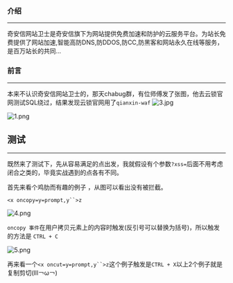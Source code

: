 ### 介绍
- - -
奇安信网站卫士是奇安信旗下为网站提供免费加速和防护的云服务平台。为站长免费提供了网站加速,智能高防DNS,防DDOS,防CC,防黑客和网站永久在线等服务，是百万站长的共同...

### 前言
- - -
本来不认识奇安信网站卫士的，那天chabug群，有位师傅发了张图，他去云锁官网测试SQL绕过，结果发现云锁官网用了`qianxin-waf`
![3.jpg](https://ae01.alicdn.com/kf/H68e5c883f9dc410daf4169a869d192f6Y.jpg)

![1.png](https://ae01.alicdn.com/kf/Hae1a6b931c164611ac860e308dd5e44dQ.png)

## 测试
- - -
既然来了测试下，先从容易满足的点出发，我就假设有个参数`?xss=`后面不用考虑闭合之类的，毕竟实战遇到的点各有不同。

首先来看个鸡肋而有趣的例子 ，从图可以看出没有被拦截。

`<x oncopy=y=prompt,y``>z`

![4.png](https://ae01.alicdn.com/kf/U64ba93f45194444b8dd25e8906db9238l.png)

`oncopy 事件`在用户拷贝元素上的内容时触发(反引号可以替换为括号)，所以触发的方法是 `CTRL + C`

![5.png](https://ae01.alicdn.com/kf/U126f5615b33d43caab65c5f42051f03bk.png)

再来看一个`<x oncut=y=prompt,y``>z`这个例子触发是`CTRL + X`以上2个例子就是复制剪切(lll￢ω￢)
